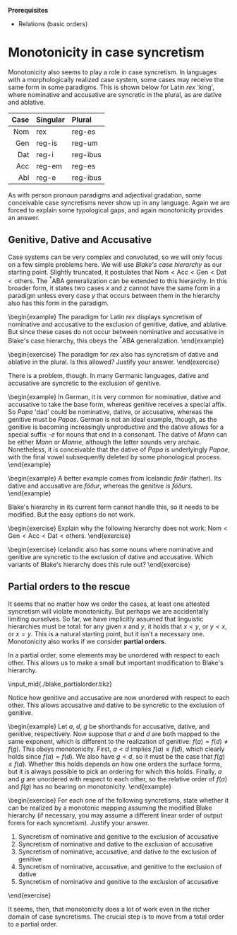 **Prerequisites**

- Relations (basic orders)

# Monotonicity in case syncretism

Monotonicity also seems to play a role in case syncretism.
In languages with a morphologically realized case system, some cases may receive the same form in some paradigms.
This is shown below for Latin *rex* 'king', where nominative and accusative are syncretic in the plural, as are dative and ablative.

| Case | Singular | Plural   | 
| --:  | :--      | :--      | 
| Nom  | rex      | reg-es   | 
| Gen  | reg-is   | reg-um   | 
| Dat  | reg-i    | reg-ibus | 
| Acc  | reg-em   | reg-es   | 
| Abl  | reg-e    | reg-ibus | 

As with person pronoun paradigms and adjectival gradation, some conceivable case syncretisms never show up in any language. 
Again we are forced to explain some typological gaps, and again monotonicity provides an answer.

## Genitive, Dative and Accusative

Case systems can be very complex and convoluted, so we will only focus on a few simple problems here.
We will use *Blake's case hierarchy* as our starting point.
Slightly truncated, it postulates that
$\text{Nom} <
\text{Acc} <
\text{Gen} <
\text{Dat} <
\text{others}$.
The $^*$ABA generalization can be extended to this hierarchy.
In this broader form, it states two cases $x$ and $z$ cannot have the same form in a paradigm unless every case $y$ that occurs between them in the hierarchy also has this form in the paradigm.

\begin{example}
The paradigm for Latin *rex* displays syncretism of nominative and accusative to the exclusion of genitive, dative, and ablative.
But since these cases do not occur between nominative and accusative in Blake's case hierarchy, this obeys the $^*$ABA generalization.
\end{example}

\begin{exercise}
The paradigm for *rex* also has syncretism of dative and ablative in the plural.
Is this allowed?
Justify your answer.
\end{exercise}

There is a problem, though.
In many Germanic languages, dative and accusative are syncretic to the exclusion of genitive.

\begin{example}
In German, it is very common for nominative, dative and accusative to take the base form, whereas genitive receives a special affix.
So *Papa* 'dad' could be nominative, dative, or accusative, whereas the genitive must be *Papas*.
German is not an ideal example, though, as the genitive is becoming increasingly unproductive and the dative allows for a special suffix *-e* for nouns that end in a consonant.
The dative of *Mann* can be either *Mann* or *Manne*, although the latter sounds very archaic.
Nonetheless, it is conceivable that the dative of *Papa* is underlyingly *Papae*, with the final vowel subsequently deleted by some phonological process.
\end{example}

\begin{example}
A better example comes from Icelandic *faðir* (father).
Its dative and accusative are *föður*, whereas the genitive is *föðurs*.
\end{example}

Blake's hierarchy in its current form cannot handle this, so it needs to be modified.
But the easy options do not work.

\begin{exercise}
Explain why the following hierarchy does not work: 
$\text{Nom} <
\text{Gen} <
\text{Acc} <
\text{Dat} <
\text{others}$.
\end{exercise}

\begin{exercise}
Icelandic also has some nouns where nominative and genitive are syncretic to the exclusion of dative and accusative.
Which variants of Blake's hierarchy does this rule out?
\end{exercise}

## Partial orders to the rescue

It seems that no matter how we order the cases, at least one attested syncretism will violate monotonicity.
But perhaps we are accidentally limiting ourselves.
So far, we have implicitly assumed that linguistic hierarchies must be total: for any given $x$ and $y$, it holds that $x < y$, or $y < x$, or $x = y$.
This is a natural starting point, but it isn't a necessary one.
Monotonicity also works if we consider **partial orders**.

In a partial order, some elements may be unordered with respect to each other.
This allows us to make a small but important modification to Blake's hierarchy.

\input_mid{./blake_partialorder.tikz}

Notice how genitive and accusative are now unordered with respect to each other.
This allows accusative and dative to be syncretic to the exclusion of genitive.

\begin{example}
Let $a$, $d$, $g$ be shorthands for accusative, dative, and genitive, respectively.
Now suppose that $a$ and $d$ are both mapped to the same exponent, which is different to the realization of genitive: $f(a) = f(d) \neq f(g)$.
This obeys monotonicity.
First, $a < d$ implies $f(a) \leq f(d)$, which clearly holds since $f(a) = f(d)$.
We also have $g < d$, so it must be the case that $f(g) \leq f(d)$.
Whether this holds depends on how one orders the surface forms, but it is always possible to pick an ordering for which this holds.
Finally, $a$ and $g$ are unordered with respect to each other, so the relative order of $f(a)$ and $f(g)$ has no bearing on monotonicity.
\end{example}

\begin{exercise}
For each one of the following syncretisms, state whether it can be realized by a monotonic mapping assuming the modified Blake hierarchy (if necessary, you may assume a different linear order of output forms for each syncretism).
Justify your answer.

<ol>
<li>Syncretism of nominative and genitive to the exclusion of accusative</li>
<li>Syncretism of nominative and dative to the exclusion of accusative</li>
<li>Syncretism of nominative, accusative, and dative to the exclusion of genitive</li>
<li>Syncretism of nominative, accusative, and genitive to the exclusion of dative</li>
<li>Syncretism of nominative and genitive to the exclusion of accusative</li>
</ol>
\end{exercise}

It seems, then, that monotonicity does a lot of work even in the richer domain of case syncretisms.
The crucial step is to move from a total order to a partial order.
